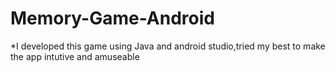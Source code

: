 # Memory-Game-Android
*I developed this game using Java and android studio,tried my best to make the app intutive and amuseable
